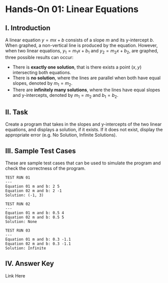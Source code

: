 # **Hands-On 01: Linear Equations**
## I. Introduction
A linear equation $y=mx+b$ consists of a slope $m$ and its y-intercept $b$. When graphed, a non-vertical line is produced by the equation. However, when two linear equations, $y_1 = m_1x+b_1$ and $y_2 = m_2x+b_2$, are graphed, three possible results can occur:
- There is **exactly one solution**, that is there exists a point $(x,y)$ intersecting both equations.
- There is **no solution**, where the lines are parallel when both have equal slopes, denoted by $m_1 = m_2$.
- There are **infinitely many solutions**, where the lines have equal slopes and y-intercepts, denoted by $m_1 = m_2$ and $b_1 = b_2$.

## II. Task
Create a program that takes in the slopes and y-intercepts of the two linear equations, and displays a solution, if it exists. If it does not exist, display the appropriate error (e.g. No Solution, Infinite Solutions).


## III. Sample Test Cases
These are sample test cases that can be used to simulate the program and check the correctness of the program.

```
TEST RUN 01
---
Equation 01 m and b: 2 5
Equation 02 m and b: 2 -1
Solution: (-1, 3)
```

```
TEST RUN 02
---
Equation 01 m and b: 0.5 4
Equation 02 m and b: 0.5 5
Solution: None
```
```
TEST RUN 03
---
Equation 01 m and b: 0.3 -1.1
Equation 02 m and b: 0.3 -1.1
Solution: Infinite
```
## IV. Answer Key
Link Here